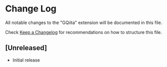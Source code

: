 # Change Log

All notable changes to the "GQiita" extension will be documented in this file.

Check [Keep a Changelog](http://keepachangelog.com/) for recommendations on how to structure this file.

## [Unreleased]

- Initial release
